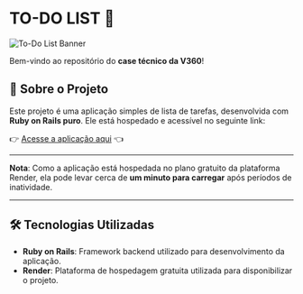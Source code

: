 # TO-DO LIST 📝

![To-Do List Banner](https://images.squarespace-cdn.com/content/v1/668fe34f80c7706ee011f3dc/128f6ae5-64a4-4586-83c9-9ff9dafcc6aa/Artboard-4.png)

Bem-vindo ao repositório do **case técnico da V360**!

## 🚀 Sobre o Projeto

Este projeto é uma aplicação simples de lista de tarefas, desenvolvida com **Ruby on Rails puro**. Ele está hospedado e acessível no seguinte link:

👉 [Acesse a aplicação aqui](https://mysite-p40b.onrender.com/) 👈

---
**Nota**: Como a aplicação está hospedada no plano gratuito da plataforma Render, ela pode levar cerca de **um minuto para carregar** após períodos de inatividade.

---

## 🛠️ Tecnologias Utilizadas

- **Ruby on Rails**: Framework backend utilizado para desenvolvimento da aplicação.
- **Render**: Plataforma de hospedagem gratuita utilizada para disponibilizar o projeto.
